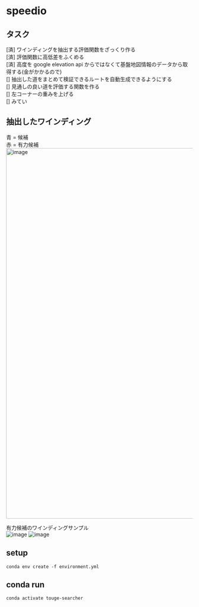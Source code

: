 # speedio

## タスク

[済] ワインディングを抽出する評価関数をざっくり作る  
[済] 評価関数に高低差をふくめる  
[済] 高度を google elevation api からではなくて基盤地図情報のデータから取得する(金がかかるので)  
[] 抽出した道をまとめて検証できるルートを自動生成できるようにする  
[] 見通しの良い道を評価する関数を作る  
[] 左コーナーの重みを上げる  
[] みてい


## 抽出したワインディング

青 = 候補  
赤 = 有力候補  
<img width="1001" alt="image" src="https://github.com/ritogk/speedio/assets/72111956/0c25fcae-71e9-46b0-88a2-2f3f43113350">

有力候補のワインディングサンプル  
![image](https://github.com/ritogk/speedio/assets/72111956/6a78e25b-bf97-49c3-a75e-8485a703c90e)
![image](https://github.com/ritogk/speedio/assets/72111956/337cae88-06b1-44f2-b902-38beb4bd5177)

## setup

```
conda env create -f environment.yml
```

## conda run

```
conda activate touge-searcher
```
